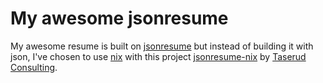 # My awesome jsonresume

My awesome resume is built on [jsonresume](https://jsonresume.org/)
but instead of building it with json, I've chosen to use
[nix](https://nixos.org) with this project
[jsonresume-nix](https://github.com/TaserudConsulting/jsonresume-nix)
by [Taserud Consulting](https://taserud.net).
